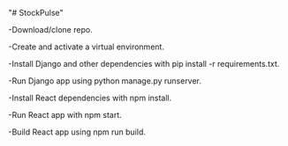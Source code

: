 "# StockPulse" 

-Download/clone repo.

-Create and activate a virtual environment.

-Install Django and other dependencies with pip install -r requirements.txt.

-Run Django app using python manage.py runserver.

-Install React dependencies with npm install.

-Run React app with npm start.

-Build React app using npm run build.
